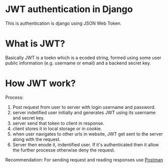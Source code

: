 # JWT authentication in Django

This is authentication is django using JSON Web Token.

# What is JWT?
Basically JWT is a toekn which is a ecoded string, formed using some user public information (e.g. username or email) and a backend secret key.

# How JWT work?
Process:
1. Post request from user to server with login username and password.
2. server indetified user initially and generates JWT using its username and secret key.
3. server send that token to client in response.
4. client stores it in local storage or in cookie.
5. when user navigates to other urls in website, JWT get sent to the server along with the request.
6. Server then enode it, indentified user. If it's authenticated then it allow the further processe otherwise deny the request.

Recommendation: For sending request and reading responses use <a href="https://www.getpostman.com/">Postman</a>

